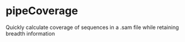 # pipeCoverage
Quickly calculate coverage of sequences in a .sam file while retaining breadth information
